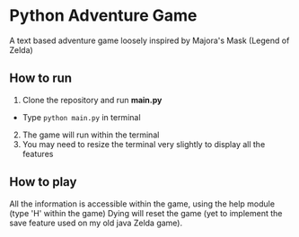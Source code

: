 # Python Adventure Game

A text based adventure game loosely inspired by Majora's Mask (Legend of Zelda)

## How to run

1. Clone the repository and run **main.py**
  - Type `python main.py` in terminal
2. The game will run within the terminal
3. You may need to resize the terminal very slightly to display all the features

## How to play
All the information is accessible within the game, using the help module (type 'H' within the game)
Dying will reset the game (yet to implement the save feature used on my old java Zelda game).


